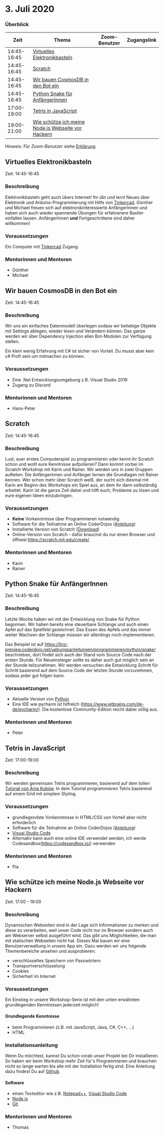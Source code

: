# 3. Juli 2020

### Überblick

| Zeit        | Thema                                                                   | Zoom-Benutzer | Zugangslink                                                                |
| ----------- | ----------------------------------------------------------------------- | ------------- | -------------------------------------------------------------------------- |
| 14:45-16:45 | [Virtuelles Elektronikbasteln](#virtuelles-elektronikbasteln)           |               |                                                                            |
| 14:45-16:45 | [Scratch](#scratch)                                                     |               |                                                                            |
| 14:45-16:45 | [Wir bauen CosmosDB in den Bot ein](#wir-bauen-cosmosdb-in-den-bot-ein) |               |                                                                            |
| 14:45-16:45 | [Python Snake für AnfängerInnen](#python-snake-für-anfängerinnen)       |               |                                                                            |
| 17:00-19:00 | [Tetris in JavaScript](#tetris-in-javascript)                           |               |                                                                            |
| 19:00-21:00 | [Wie schütze ich meine Node.js Webseite vor Hackern](#wie-schütze-ich-meine-nodejs-webseite-vor-hackern)      |               |                                                                            |

Hinweis: Für _Zoom-Benutzer_ siehe [Erklärung](https://github.com/coderdojo-linz/coderdojo-online/blob/master/Zoom.md).


## Virtuelles Elektronikbasteln

Zeit: 14:45-16:45

### Beschreibung

Elektronikbasteln geht auch übers Internet! Ihr übt und lernt Neues über Elektronik und Arduino-Programmierung mit Hilfe von [Tinkercad](https://www.tinkercad.com). Günther und Michael freuen sich auf elektronikinteressierte AnfängerInnen und haben sich auch wieder spannende Übungen für erfahrenere Bastler einfallen lassen. AnfängerInnen **und** Fortgeschrittene sind daher willkommen!

### Voraussetzungen

Ein Computer mit [Tinkercad](https://www.tinkercad.com) Zugang.

### Mentorinnen und Mentoren

- Günther
- Michael


## Wir bauen CosmosDB in den Bot ein

Zeit: 14:45-16:45

### Beschreibung

Wir uns ein einfaches Datenmodell überlegen sodass wir beliebige Objekte mit Settings ablegen, wieder lesen und Verändern
können. Das ganze werden wir über Dependency Injection allen Bot-Modulen zur Verfügung stellen.

Ein klein wenig Erfahrung mit C# ist sicher von Vorteil. Du musst aber kein c# Profi sein um mitmachen zu können.

### Voraussetzungen

- Eine .Net Entwicklungsumgebung z.B. Visual Studio 2019
- Zugang zu Discord

### Mentorinnen und Mentoren

- Hans-Peter


## Scratch

Zeit: 14:45-16:45

### Beschreibung

Lust, euer erstes Computerspiel zu programmieren oder kennt ihr Scratch schon und wollt eure Kenntnisse aufpolieren? Dann kommt vorbei im Scratch-Workshop mit Karin und Rainer. Wir werden uns in zwei Gruppen aufteilen. Die Anfängerinnen und Anfänger lernen die Grundlagen mit Rainer kennen. Wer schon mehr über Scratch weiß, der sucht sich diesmal mit Karin am Beginn des Workshops ein Spiel aus, an dem ihr dann selbständig arbeitet. Karin ist die ganze Zeit dabei und hilft euch, Probleme zu lösen und eure eigenen Ideen einzubringen.

### Voraussetzungen

- **Keine** Vorkenntnisse über Programmieren notwendig
- Software für die Teilnahme an Online CoderDojos ([Anleitung](https://linz.coderdojo.net/online-coderdojo-tipps.html))
- Installierte Version von Scratch ([Download](https://scratch.mit.edu/download))
- Online-Version von Scratch - dafür brauchst du nur einen Browser und öffnest https://scratch.mit.edu/create/

### Mentorinnen und Mentoren

- Karin
- Rainer


## Python Snake für AnfängerInnen

Zeit: 14:45-16:45

### Beschreibung

Letzte Woche haben wir mit der Entwicklung von Snake für Python begonnen. Wir haben bereits eine steuerbare Schlange und auch einen Apfel auf das Spielfeld gezeichnet. Das Essen des Apfels und das immer weiter Wachsen der Schlange müssen wir allerdings noch implementieren. 

Das Beispiel ist auf https://linz-preview.coderdojo.net/uebungsanleitungen/programmieren/python/snake/ beschrieben, dort findet sich auch der Stand vom Source Code nach der ersten Stunde. Für Neueinsteiger sollte es daher auch gut möglich sein an der Stunde teilzunehmen. Wir werden versuchen die Entwicklung Schritt für Schritt basierend auf dem Source Code der letzten Stunde vorzunehmen, sodass jeder gut folgen kann.

### Voraussetzungen

- Aktuelle Version von [Python](https://www.python.org/downloads/)
- Eine IDE wie pycharm ist hilfreich (https://www.jetbrains.com/de-de/pycharm/). Die kostenlose Community-Edition reicht dabei völlig aus.

### Mentorinnen und Mentoren

- Peter


## Tetris in JavaScript

Zeit: 17:00-19:00

### Beschreibung

Wir werden gemeinsam Tetris programmieren, basierend auf dem tollen [Tutorial von Ania Kubów](https://www.youtube.com/watch?v=w1JJfK09ujQ&t=44s). In dem Tutorial programmieren Tetris basierend auf einem Grid mit simplem Styling. 

### Voraussetzungen

- grundlegendste Vorkenntnisse in HTML/CSS von Vorteil aber nicht erforderlich
- Software für die Teilnahme an Online CoderDojos ([Anleitung](https://linz.coderdojo.net/online-coderdojo-tipps.html))
- [Visual Studio Code](https://code.visualstudio.com/)
- Alternativ kann auch eine online IDE verwendet werden, ich werde Codesandbox(https://codesandbox.io/) verwenden

### Mentorinnen und Mentoren

- Pia


## Wie schütze ich meine Node.js Webseite vor Hackern

Zeit: 17:00 - 19:00

### Beschreibung

Dynamischen Webseiten sind in der Lage sich Informationen zu merken und diese zu verarbeiten, weil unser Code nicht nur im Browser sondern auch am Webserver selbst ausgeführt wird. Das gibt uns Möglichkeiten, die man mit statischen Webseiten nicht hat. Dieses Mal bauen wir eine Benutzerverwaltung in unsere App ein. Dazu werden wir uns folgende Themenbereiche ansehen und ausprobieren:

- verschlüsseltes Speichern von Passwörtern
- Transportverschlüsselung
- Cookies
- Sicherheit im Internet

### Voraussetzungen

Ein Einstieg in unsere Workshop-Serie ist mit den unten erwähnten grundlegenden Kenntnissen jederzeit möglich!

#### Grundlegende Kenntnisse

- beim Programmieren (z.B. mit JavaScript, Java, C#, C++, ...)
- HTML

### Installationsanleitung

Wenn Du möchtest, kannst Du schon vorab unser Projekt bei Dir installieren. So haben wir beim Workshop mehr Zeit für's Programmieren und brauchen nicht so lange warten bis alle mit der Installation fertig sind. Eine Anleitung dazu findest Du auf [Github](https://github.com/coderdojo-neusiedl/dynamic-webpage/tree/workshop-20200703).

#### Software

- einen Texteditor wie z.B. [Notepad++](https://notepad-plus-plus.org), [Visual Studio Code](https://code.visualstudio.com)
- [Node.js](https://nodejs.org/en/download/)
- [Git](https://git-scm.com/download/win)

### Mentorinnen und Mentoren

- Thomas
